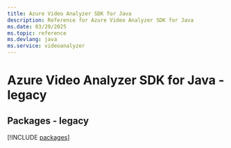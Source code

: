 ```yaml
---
title: Azure Video Analyzer SDK for Java
description: Reference for Azure Video Analyzer SDK for Java
ms.date: 03/29/2025
ms.topic: reference
ms.devlang: java
ms.service: videoanalyzer
---
```

# Azure Video Analyzer SDK for Java - legacy
## Packages - legacy
[!INCLUDE [packages](video-analyzer-index.md)]